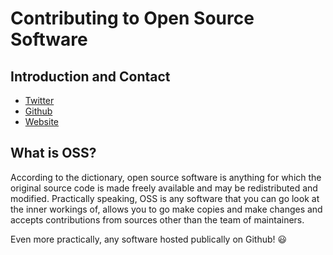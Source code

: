 # Contributing to Open Source Software

## Introduction and Contact

* [Twitter](https://twitter.com/YashdalfTheGray)
* [Github](https://github.com/YashdalfTheGray)
* [Website](https://yashkulshrestha.carrd.co/)

## What is OSS?

According to the dictionary, open source software is anything for which the original source code is made freely available and may be redistributed and modified. Practically speaking, OSS is any software that you can go look at the inner workings of, allows you to go make copies and make changes and accepts contributions from sources other than the team of maintainers.

Even more practically, any software hosted publically on Github! 😃




